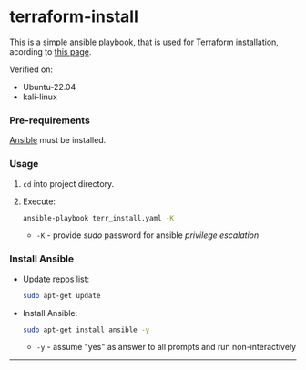 # terraform-install


This is a simple ansible playbook, that is used for Terraform installation, acording to [this page](https://developer.hashicorp.com/terraform/downloads).

Verified on:
* Ubuntu-22.04
* kali-linux

### Pre-requirements

[Ansible](#install-ansible) must be installed.

### Usage

1. `cd` into project directory.
2. Execute:

    ```bash
    ansible-playbook terr_install.yaml -K
    ```
    * `-K` - provide *sudo* password for ansible *privilege escalation*

### Install Ansible

* Update repos list:

    ```bash
    sudo apt-get update
    ```

* Install Ansible:

    ```bash
    sudo apt-get install ansible -y
    ```
    * `-y` - assume "yes" as answer to all prompts and run non-interactively


---
